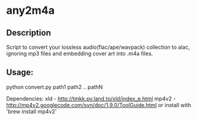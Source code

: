 any2m4a
=======

## Description
Script to convert your lossless audio(flac/ape/wavpack) collection to alac, ignoring mp3 files and embedding cover art into .m4a files.

## Usage:
  python convert.py path1 path2 .. pathN 
  

Dependencies:
xld - http://tmkk.pv.land.to/xld/index_e.html
mp4v2 - http://mp4v2.googlecode.com/svn/doc/1.9.0/ToolGuide.html or install with 'brew install mp4v2'
